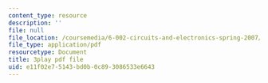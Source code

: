 ```yaml
---
content_type: resource
description: ''
file: null
file_location: /coursemedia/6-002-circuits-and-electronics-spring-2007/e11f02e75143bd0b0c893086533e6643_JB2HgohNHYQ.pdf
file_type: application/pdf
resourcetype: Document
title: 3play pdf file
uid: e11f02e7-5143-bd0b-0c89-3086533e6643
---
```

